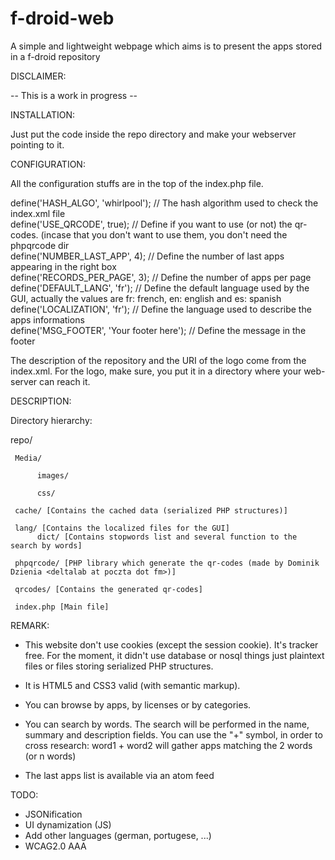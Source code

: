 f-droid-web
===========

A simple and lightweight webpage which aims is to present the apps stored in a f-droid repository

DISCLAIMER:

-- This is a work in progress --


INSTALLATION:

Just put the code inside the repo directory and make your webserver pointing to it.


CONFIGURATION:

All the configuration stuffs are in the top of the index.php file.

define('HASH_ALGO', 'whirlpool');	// The hash algorithm used to check the index.xml file  
define('USE_QRCODE', true);			// Define if you want to use (or not) the qr-codes. (incase that you don't want to use them, you don't need the phpqrcode dir  
define('NUMBER_LAST_APP', 4);		// Define the number of last apps appearing in the right box  
define('RECORDS_PER_PAGE', 3);		// Define the number of apps per page  
define('DEFAULT_LANG', 'fr');		// Define the default language used by the GUI, actually the values are fr: french, en: english and es: spanish  
define('LOCALIZATION', 'fr');		// Define the language used to describe the apps informations  
define('MSG_FOOTER', 'Your footer here');		// Define the message in the footer  

The description of the repository and the URI of the logo come from the index.xml. For the logo, make sure, you put it in a directory where your web-server can reach it.


DESCRIPTION:

Directory hierarchy:  

  repo/  

     Media/  

          images/  

          css/  

     cache/ [Contains the cached data (serialized PHP structures)]  

     lang/ [Contains the localized files for the GUI]  
          dict/ [Contains stopwords list and several function to the search by words]  

     phpqrcode/ [PHP library which generate the qr-codes (made by Dominik Dzienia <deltalab at poczta dot fm>)]  

     qrcodes/ [Contains the generated qr-codes]  

     index.php [Main file]  


REMARK:

* This website don't use cookies (except the session cookie). It's tracker free. For the moment, it didn't use database or nosql things just plaintext files or files storing serialized PHP structures.

* It is HTML5 and CSS3 valid (with semantic markup).

* You can browse by apps, by licenses or by categories.

* You can search by words. The search will be performed in the name, summary and description fields. You can use the "+" symbol, in order to cross research:
word1 + word2 will gather apps matching the 2 words (or n words)

* The last apps list is available via an atom feed


TODO:

* JSONification 
* UI dynamization (JS)
* Add other languages (german, portugese, ...)
* WCAG2.0 AAA

